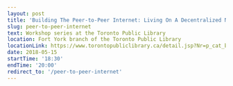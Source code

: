 ```yaml
---
layout: post
title: 'Building The Peer-to-Peer Internet: Living On A Decentralized Network'
slug: peer-to-peer-internet
text: Workshop series at the Toronto Public Library
location: Fort York branch of the Toronto Public Library
locationLink: https://www.torontopubliclibrary.ca/detail.jsp?Nr=p_cat_branch_name:Fort%20York
date: 2018-05-15
startTime: '18:30'
endTime: '20:00'
redirect_to: '/peer-to-peer-internet'
---
```

